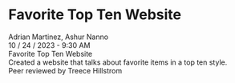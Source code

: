 # Favorite Top Ten Website
Adrian Martinez, Ashur Nanno
<br>
10 / 24 / 2023 - 9:30 AM
<br>
Favorite Top Ten Website
<br>
Created a website that talks about favorite items in a top ten style.
<br>
Peer reviewed by Treece Hillstrom
